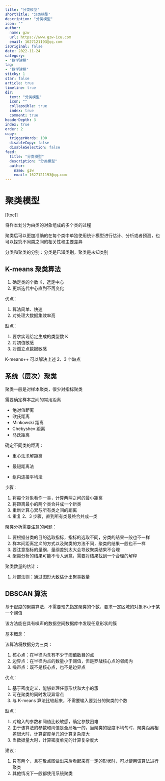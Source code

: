```yaml
---
title: "分类模型"
shortTitle: "分类模型"
description: "分类模型"
icon: ""
author: 
  name: gzw
  url: https://www.gzw-icu.com
  email: 1627121193@qq.com
isOriginal: false
date: 2022-11-24
category: 
- "数学建模"
tag:
- "数学建模"
sticky: 1
star: false
article: true
timeline: true
dir:
  text: "分类模型"
  icon: ""
  collapsible: true
  index: true
  comment: true
headerDepth: 3
index: true
order: 2
copy:
  triggerWords: 100
  disableCopy: false
  disableSelection: false
feed:
  title: "分类模型"
  description: "分类模型"
  author:
    name: gzw
    email: 1627121193@qq.com
---
```



# 聚类模型

[[toc]]

将样本划分为由类的对象组成的多个类的过程

聚类后可以更加准确的在每个类中单独使用统计模型进行估计、分析或者预测，也可以探究不同类之间的相关性和主要差异

分类和聚类的分别：分类是已知类别，聚类是未知类别



## K-means 聚类算法

1. 确定类的个数 K，选定中心
2. 更新迭代中心直到不再变化

优点：

1. 算法简单、快速
2. 对处理大数据集效率高

缺点：

1. 要求实现给定生成的类型数 K
2. 对初值敏感
3. 对孤立点数据敏感

K-means++ 可以解决上述 2、3 个缺点



## 系统（层次）聚类

聚类一般是对样本聚类，很少对指标聚类

需要确定样本之间的常用距离

- 绝对值距离
- 欧氏距离
- Minkowski 距离
- Chebyshev 距离
- 马氏距离

确定不同类的距离：

- 重心法求解距离

- 最短距离法
- 组内连接平均法

步骤：

1. 将每个对象看作一类，计算两两之间的最小距离
2. 将距离最小的两个类合并成一个新类
3. 重新计算心累与所有类之间的距离
4. 重复 2、3 步骤，直到所有类最终合并成一类

聚类分析需要注意的问题：

1. 要根据分类的目的选取指标，指标的选取不同，分类的结果一般也不一样
2. 样本间距离定义的方式以及聚类的方法不同，聚类的结果一般也不一样
3. 要注意指标的量纲，量纲差别太大会导致聚类结果不合理
4. 聚类分析的结果可能不令人满意，需要对结果找到一个合理的解释

聚类数量的估计：

1. 肘部法则：通过图形大致估计出聚类数量



## DBSCAN 算法

基于密度的聚类算法，不需要预先指定聚类的个数，要求一定区域的对象不小于某一个阈值

该方法能在具有噪声的数据空间数据库中发现任意形状的簇

基本概念：

该算法将数据分为三类：

1. 核心点：在半径内含有不少于阈值数目的点
2. 边界点：在半径内点的数量小于阈值，但是罗战核心点的邻阈内
3. 噪声点：既不是核心点，也不是边界点

优点：

1. 基于密度定义，能够处理任意形状和大小的簇
2. 可在聚类的同时发现异常点
3. 与 K-means 算法比较起来，不需要输入要划分的聚类的个数

缺点：

1. 对输入的参数和阈值比较敏感，确定参数困难
2. 由于该算法的参数和阈值是全局唯一的，当聚类的密度不均匀时，聚类距离相差很大时，计算密度单元的计算复杂度大
3. 当数据量大时，计算密度单元的计算复杂度大

建议：

1. 只有两个，且在散点图做出来后看起来有一定的形状时，可以使用该算法进行聚类
2. 其他情况下一般都使用系统聚类

